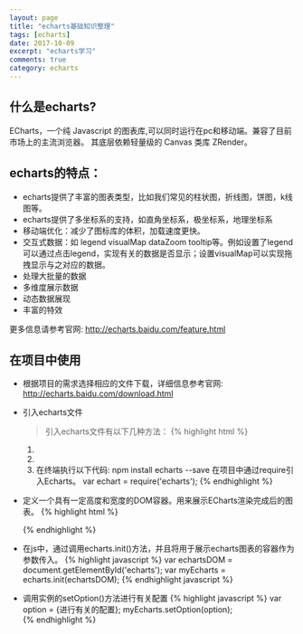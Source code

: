 ```yaml
---
layout: page
title: "echarts基础知识整理"
tags: [echarts]
date: 2017-10-09
excerpt: "echarts学习"
comments: true
category: echarts
---
```

## 什么是echarts?
ECharts，一个纯 Javascript 的图表库,可以同时运行在pc和移动端。兼容了目前市场上的主流浏览器。
其底层依赖轻量级的 Canvas 类库 ZRender。

## echarts的特点：
- echarts提供了丰富的图表类型，比如我们常见的柱状图，折线图，饼图，k线图等。  
- echarts提供了多坐标系的支持，如直角坐标系，极坐标系，地理坐标系
- 移动端优化：减少了图标库的体积，加载速度更快。
- 交互式数据：如 legend visualMap dataZoom tooltip等。例如设置了legend可以通过点击legend，实现有关的数据是否显示；设置visualMap可以实现拖拽显示与之对应的数据。
- 处理大批量的数据
- 多维度展示数据
- 动态数据展现
- 丰富的特效

更多信息请参考官网: <http://echarts.baidu.com/feature.html> 

## 在项目中使用
- 根据项目的需求选择相应的文件下载，详细信息参考官网: <http://echarts.baidu.com/download.html>
- 引入echarts文件
    > 引入echarts文件有以下几种方法：
    {% highlight html %}
    <!-- 引入下载的ECharts 文件 -->
    1. <script src="echarts.min.js"></script>
    2. <!-- 通过cdn引入ECharts文件 -->
       <script src="https://cdnjs.cloudflare.com/ajax/libs/echarts/3.7.1/echarts.common.min.js"></script>
    3. <!-- 在webpack中使用 -->
        在终端执行以下代码:
          npm install echarts --save
        在项目中通过require引入Echarts。
          var echart = require('echarts');
    {% endhighlight %} 
       
- 定义一个具有一定高度和宽度的DOM容器。用来展示ECharts渲染完成后的图表。
   {% highlight html %}
      <!-- 需要在样式表中设定宽高 -->
      <div id="echarts"></div>
   {% endhighlight %}
- 在js中，通过调用echarts.init()方法，并且将用于展示echarts图表的容器作为参数传入。
    {% highlight javascript %}
    var echartsDOM = document.getElementById('echarts');
    var myEcharts = echarts.init(echartsDOM);
    {% endhighlight javascript %}
- 调用实例的setOption()方法进行有关配置
    {% highlight javascript %}
    var option = {进行有关的配置};
    myEcharts.setOption(option);   
    {% endhighlight %}
